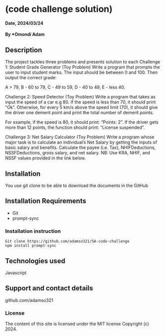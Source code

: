# (code challenge solution)

#### Date, 2024/03/24

#### By *Omondi Adam

## Description
The project tackles three problems and presents solution to each
Challenge 1: Student Grade Generator (Toy Problem)
Write a program that prompts the user to input student marks. The input should be between 0 and 100. Then output the correct grade: 

A > 79, B - 60 to 79, C -  49 to 59, D - 40 to 49, E - less 40.

 

Challenge 2: Speed Detector (Toy Problem)
Write a program that takes as input the speed of a car e.g 80. If the speed is less than 70, it should print “Ok”. Otherwise, for every 5 km/s above the speed limit (70), it should give the driver one demerit point and print the total number of demerit points.

For example, if the speed is 80, it should print: “Points: 2”. If the driver gets more than 12 points, the function should print: “License suspended”.

 

Challenge 3: Net Salary Calculator (Toy Problem)
Write a program whose major task is to calculate an individual’s Net Salary by getting the inputs of basic salary and benefits. Calculate the payee (i.e. Tax), NHIFDeductions, NSSFDeductions, gross salary, and net salary. 
NB: Use KRA, NHIF, and NSSF values provided in the link below.

## Installation
You use git clone to be able to download the documents in the GitHub

## Installation Requirements
- Git
- prompt-sync

### Installation instruction
```
Git clone https://github.com/adamso321/SA-code-challenge
npm install prompt-sync

```

## Technologies used
Javascript

## Support and contact details
github.com/adamso321

### License
The content of this site is licensed under the MIT license
Copyright (c) 2024.





